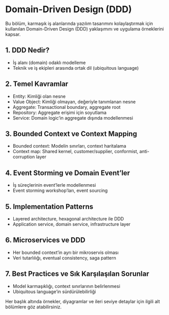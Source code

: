 # Domain-Driven Design (DDD)

Bu bölüm, karmaşık iş alanlarında yazılım tasarımını kolaylaştırmak için kullanılan Domain-Driven Design (DDD) yaklaşımını ve uygulama örneklerini kapsar.

## 1. DDD Nedir?
- İş alanı (domain) odaklı modelleme
- Teknik ve iş ekipleri arasında ortak dil (ubiquitous language)

## 2. Temel Kavramlar
- Entity: Kimliği olan nesne
- Value Object: Kimliği olmayan, değeriyle tanımlanan nesne
- Aggregate: Transactional boundary, aggregate root
- Repository: Aggregate erişimi için soyutlama
- Service: Domain logic’in aggregate dışında modellenmesi

## 3. Bounded Context ve Context Mapping
- Bounded context: Modelin sınırları, context haritalama
- Context map: Shared kernel, customer/supplier, conformist, anti-corruption layer

## 4. Event Storming ve Domain Event’ler
- İş süreçlerinin event’lerle modellenmesi
- Event storming workshop’ları, event sourcing

## 5. Implementation Patterns
- Layered architecture, hexagonal architecture ile DDD
- Application service, domain service, infrastructure layer

## 6. Microservices ve DDD
- Her bounded context’in ayrı bir mikroservis olması
- Veri tutarlılığı, eventual consistency, saga pattern

## 7. Best Practices ve Sık Karşılaşılan Sorunlar
- Model karmaşıklığı, context sınırlarının belirlenmesi
- Ubiquitous language’in sürdürülebilirliği

Her başlık altında örnekler, diyagramlar ve ileri seviye detaylar için ilgili alt bölümlere göz atabilirsiniz.
